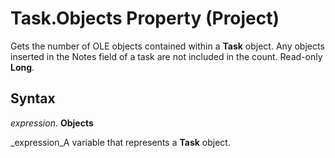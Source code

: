 
# Task.Objects Property (Project)

Gets the number of OLE objects contained within a  **Task** object. Any objects inserted in the Notes field of a task are not included in the count. Read-only **Long**.


## Syntax

 _expression_. **Objects**

 _expression_A variable that represents a  **Task** object.

